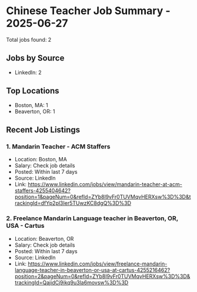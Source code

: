 # Chinese Teacher Job Summary - 2025-06-27

Total jobs found: 2

## Jobs by Source

- LinkedIn: 2

## Top Locations

- Boston, MA: 1
- Beaverton, OR: 1

## Recent Job Listings

### 1. Mandarin Teacher - ACM Staffers
- Location: Boston, MA
- Salary: Check job details
- Posted: Within last 7 days
- Source: LinkedIn
- Link: https://www.linkedin.com/jobs/view/mandarin-teacher-at-acm-staffers-4255404642?position=1&pageNum=0&refId=ZYb8l9vFr0TUVMqvHERXsw%3D%3D&trackingId=dfYp2pl3Ier5TUwzKC8dgQ%3D%3D

### 2. Freelance Mandarin Language teacher in Beaverton, OR, USA - Cartus
- Location: Beaverton, OR
- Salary: Check job details
- Posted: Within last 7 days
- Source: LinkedIn
- Link: https://www.linkedin.com/jobs/view/freelance-mandarin-language-teacher-in-beaverton-or-usa-at-cartus-4255216462?position=2&pageNum=0&refId=ZYb8l9vFr0TUVMqvHERXsw%3D%3D&trackingId=QajidCj9ikq9u3la6movsw%3D%3D

